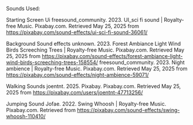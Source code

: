 Sounds Used:

Starting Screen Ui
freesound_community. 2023. UI_sci fi sound | Royalty-free Music. Pixabay.com. Retrieved May 25, 2025 from https://pixabay.com/sound-effects/ui-sci-fi-sound-36061/

Background Sound effects 
unknown. 2023. Forest Ambiance Light Wind Birds Screeching Trees | Royalty-free Music. Pixabay.com. Retrieved May 25, 2025 from https://pixabay.com/sound-effects/forest-ambiance-light-wind-birds-screeching-trees-158554/
freesound_community. 2023. Night ambience | Royalty-free Music. Pixabay.com. Retrieved May 25, 2025 from https://pixabay.com/sound-effects/night-ambience-59071/

Walking Sounds
joentnt. 2025. Pixabay. Pixabay.com. Retrieved May 25, 2025 from https://pixabay.com/users/joentnt-47713256/

Jumping Sound
Jofae. 2022. Swing Whoosh | Royalty-free Music. Pixabay.com. Retrieved from https://pixabay.com/sound-effects/swing-whoosh-110410/
